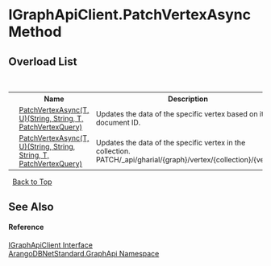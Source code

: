 # IGraphApiClient.PatchVertexAsync Method 
 


## Overload List
&nbsp;<table><tr><th></th><th>Name</th><th>Description</th></tr><tr><td>![Public method](media/pubmethod.gif "Public method")</td><td><a href="a32e8b42-741d-19c1-5f7e-e633d56ef3a8">PatchVertexAsync(T, U)(String, String, T, PatchVertexQuery)</a></td><td>
Updates the data of the specific vertex based on its document ID.</td></tr><tr><td>![Public method](media/pubmethod.gif "Public method")</td><td><a href="b2ad9ddd-d190-4df9-ebc5-5595fcdcd84b">PatchVertexAsync(T, U)(String, String, String, T, PatchVertexQuery)</a></td><td>
Updates the data of the specific vertex in the collection. PATCH/_api/gharial/{graph}/vertex/{collection}/{vertex}</td></tr></table>&nbsp;
<a href="#igraphapiclient.patchvertexasync-method">Back to Top</a>

## See Also


#### Reference
<a href="9cf68195-2611-f408-a78f-ab77864cc844">IGraphApiClient Interface</a><br /><a href="5db3e172-88fa-722f-6e7f-25b7310b3db3">ArangoDBNetStandard.GraphApi Namespace</a><br />